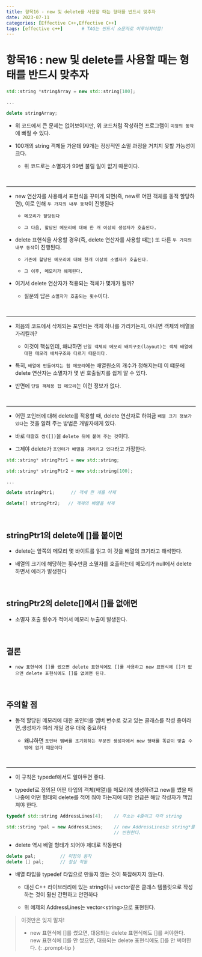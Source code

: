 ```yaml
---
title: 항목16 - new 및 delete를 사용할 때는 형태를 반드시 맞추자
date: 2023-07-11
categories: [Effective C++,Effective C++]
tags: [effective c++]		# TAG는 반드시 소문자로 이루어져야함!
---
```


**항목16 : new 및 delete를 사용할 때는 형태를 반드시 맞추자**
=========

```c++
std::string *stringArray = new std::string[100];

...

delete stringArray;
```

* 위 코드에서 큰 문제는 없어보이지만, 위 코드처럼 작성하면 프로그램이 `미정의 동작`에 빠질 수 있다.

* 100개의 string 객체들 가운데 99개는 정상적인 소멸 과정을 거치지 못할 가능성이 크다.

  * 위 코드로는 소멸자가 99번 불릴 일이 없기 때문이다.

<br>

---------

* new 연산자를 사용해서 표현식을 꾸미게 되면(즉, new로 어떤 객체를 동적 할당하면),
  이로 인해 `두 가지의 내부 동작`이 진행된다

  * `메모리가 할당된다`

  * `그 다음, 할당된 메모리에 대해 한 개 이상의 생성자가 호출된다.`

* delete 표현식을 사용할 경우(즉, delete 연산자를 사용할 때는) 또 다른 `두 가지의 내부 동작`이 진행된다.

  * `기존에 할당된 메모리에 대해 한개 이상의 소멸자가 호출된다.`

  * `그 이후, 메모리가 해제된다.`

* 여기서 delete 연산자가 적용되는 객체가 몇개가 될까?

  * 질문의 답은 `소멸자가 호출되는 횟수`이다.

<br>

------------

* 처음의 코드에서 삭제되는 포인터는 객체 하나를 가리키는지, 아니면 객체의 배열을 가리킬까?

  * 이것이 핵심인데, 왜냐하면 `단일 객체의 메모리 배치구조(layout)는 객체 배열에 대한 메모리 배치구조와 다르기 때문이다.`

* 특히, `배열에 만들어지는 힙 메모리`에는 배열원소의 개수가 정해지는데 이 떄문에 delete 연산자는 소멸자가 몇 번 호출될지를 쉽게 알 수 있다.

* 반면에 `단일 객체용 힙 메모리`는 이런 정보가 없다.

<br>

----------------

* 어떤 포인터에 대해 delete를 적용할 때, delete 연산자로 하여금 `배열 크기 정보가 있다`는 것을 알려 주는 방법은 개발자에게 있다.

* 바로 `대괄호 쌍([])`을 `delete 뒤에 붙여 주는 것`이다.

* 그제야 delete가 `포인터가 배열을 가리키고 있다`라고 가정한다.

```c++
std::string* stringPtr1 = new std::string;

std::string* stringPtr2 = new std::string[100];

...

delete stringPtr1;      // 객체 한 개를 삭제

delete[] stringPtr2;   // 객체의 배열을 삭제
```

<br>

**stringPtr1의 delete에 []를 붙이면**
--------

* delete는 앞쪽의 메모리 몇 바이트를 읽고 이 것을 배열의 크기라고 해석한다.

* 배열의 크기에 해당하는 횟수만큼 소멸자를 호출하는데 메모리가 null에서 delete하면서 에러가 발생한다

<br>

**stringPtr2의 delete[]에서 []를 없애면**
--------

* 소멸자 호출 횟수가 적어서 메모리 누출이 발생한다.

<Br>

**결론**
--------------

* `new 표현식에 []를 썼으면 delete 표현식에도 []를 사용하고 new 표현식에 []가 없으면 delete 표현식에도 []를 없애면 된다.`

<br>

**주의할 점**
-----------

* 동적 할당된 메모리에 대한 포인터를 멤버 변수로 갖고 있는 클래스를 작성 중이라면,생성자가 여러 개일 경우 더욱 중요하다

  * 왜냐하면 `포인터 멤버를 초기화하는 부분인 생성자에서 new 형태를 똑같이 맞출 수 밖에 없기 떄문이다`

<br>

--------

* 이 규칙은 typedef에서도 알아두면 좋다.

* typedef로 정의된 어떤 타입의 객체(배열)를 메모리에 생성하려고 new를 썼을 때 나중에 어떤 형태의 delete를 적어 줘야 하는지에 대한 언급은 해당 작성자가 책임져야 한다.

```c++
typedef std::string AddressLines[4];    // 주소는 4줄이고 각각 string

std::string *pal = new AddressLines;    // new AddressLines는 string*를
                                        // 반환한다.
```

* delete 역시 배열 형태가 되어야 제대로 작동한다

```c++
delete pal;         // 미정의 동작
delete [] pal;      // 정상 작동
```

* 배열 타입을 typedef 타입으로 만들지 않는 것이 복잡해지지 않는다.
  * 대신 C++ 라이브러리에 있는 string이나 vector같은 클래스 템플릿으로 작성하는 것이 훨씬 간편하고 안전하다

  * 위 예제의 AddressLines는 vector\<string>으로 표현된다.


> 이것만은 잊지 말자!
> * new 표현식에 []를 썼으면, 대응되는 delete 표현식에도 []를 써야한다.<Br>
>   new 표현식에 []를 안 썼으면, 대응되는 delete 표현식에도 []를 안 써야한다.
{: .prompt-tip }
